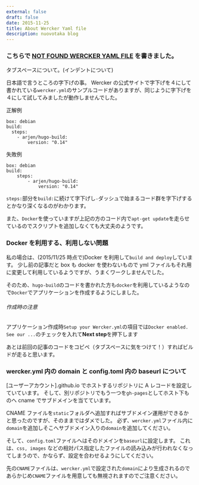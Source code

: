 ```yaml
---
external: false
draft: false
date: 2015-11-25
title: About Wercker Yaml file
description: nuovotaka blog
---
```


### こちらで [NOT FOUND WERCKER YAML FILE](http://blog.nuovotaka.com/2015/11/not-found-wercker/) を書きました。

タブスペースについて。(インデントについて)

日本語で言うところの字下げの事。
Wercker の公式サイトで字下げを４にして書かれている`wercker.yml`のサンプルコードがありますが、同じように字下げを４にして試してみましたが動作しませんでした。

正解例

```
box: debian
build:
  steps:
    - arjen/hugo-build:
        version: "0.14"
```

失敗例

```
box: debian
build:
    steps:
        - arjen/hugo-build:
            version: "0.14"
```

`steps:`部分を`build:`に続けて字下げし`-`ダッシュで始まるコード群を字下げするとかなり深くなるのがわかります。

また、`Docker`を使っていますが上記の方のコード内で`apt-get update`を走らせているのでスクリプトを追加しなくても大丈夫のようです。

### Docker を利用する、利用しない問題

私の場合は、(2015/11/25 時点で)Docker を利用して`build and deploy`しています。
少し前の記事だと box も docker を使わないもので yml ファイルもそれ用に変更して利用しているようですが、うまくワークしませんでした。

そのため、`hugo-build`のコードを書かれた方も`docker`を利用しているようなので`Docker`でアプリケーションを作成するようにしました。

###### 作成時の注意

アプリケーション作成時`Setup your Wercker.yml`の項目では`Docker enabled. See our ...`のチェックを入れて**Next step**を押下します

あとは前回の記事のコードをコピペ（タブスペースに気をつけて！）すればビルドが走ると思います。

### wercker.yml 内の domain と config.toml 内の baseurl について

[ユーザーアカウント].github.io でホストするリポジトリに A レコードを設定していています。
そして、別リポジトリでもう一つを`gh-pages`としてホスト下ものへ cname でサブドメインを当てています。

CNAME ファイルを`static`フォルダへ追加すればサブドメイン運用ができるかと思ったのですが、そのままではダメでした。
必ず、`wercker.yml`ファイル内に`domain`を追加しそこへサブドメイン入りの`domain`を追加してください。

そして、`config.toml`ファイルへはそのドメインを`baseurl`に設定します。
これは、`css, images` などの相対パス指定したファイルの読み込みが行われなくなってしまうので、かならず、設定を合わせるようにしてください。

先の`CNAME`ファイルは、`wercker.yml`で設定された`domain`により生成されるのであらかじめ`CNAME`ファイルを用意しても無視されますのでご注意ください。
